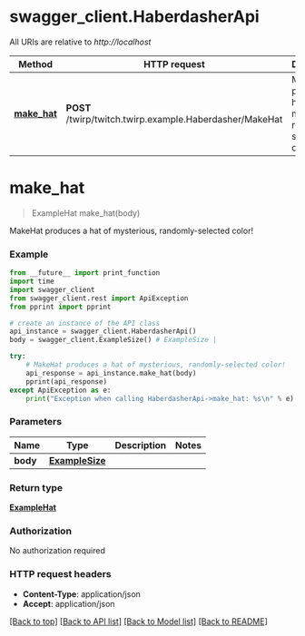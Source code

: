 # swagger_client.HaberdasherApi

All URIs are relative to *http://localhost*

Method | HTTP request | Description
------------- | ------------- | -------------
[**make_hat**](HaberdasherApi.md#make_hat) | **POST** /twirp/twitch.twirp.example.Haberdasher/MakeHat | MakeHat produces a hat of mysterious, randomly-selected color!


# **make_hat**
> ExampleHat make_hat(body)

MakeHat produces a hat of mysterious, randomly-selected color!

### Example
```python
from __future__ import print_function
import time
import swagger_client
from swagger_client.rest import ApiException
from pprint import pprint

# create an instance of the API class
api_instance = swagger_client.HaberdasherApi()
body = swagger_client.ExampleSize() # ExampleSize | 

try:
    # MakeHat produces a hat of mysterious, randomly-selected color!
    api_response = api_instance.make_hat(body)
    pprint(api_response)
except ApiException as e:
    print("Exception when calling HaberdasherApi->make_hat: %s\n" % e)
```

### Parameters

Name | Type | Description  | Notes
------------- | ------------- | ------------- | -------------
 **body** | [**ExampleSize**](ExampleSize.md)|  | 

### Return type

[**ExampleHat**](ExampleHat.md)

### Authorization

No authorization required

### HTTP request headers

 - **Content-Type**: application/json
 - **Accept**: application/json

[[Back to top]](#) [[Back to API list]](../README.md#documentation-for-api-endpoints) [[Back to Model list]](../README.md#documentation-for-models) [[Back to README]](../README.md)


